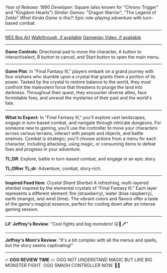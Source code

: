 *Year of Release*: 1990
*Developer*: Square (also known for "Chrono Trigger" and "Kingdom Hearts")
*Similar Games*: "Dragon Warrior", "The Legend of Zelda"
*What Kinda Game is this?*: Epic role-playing adventure with turn-based combat.

---
[NES Box Art](https://www.google.com/search?tbm=isch&q=NES+Box+Art+Final+Fantasy+III) 
[Walkthrough, if available](https://www.google.com/search?q=Walkthrough+Steam+Final+Fantasy+III)
[Gameplay Video, if available](https://www.youtube.com/results?search_query=gameplay+PC+Final+Fantasy+III) 

- - -
**Game Controls**:
Directional pad to move the character, A button to interact/select, B button to cancel, and Start button to open the main menu.

- - -
**Game Plot**:
In "Final Fantasy III," players embark on a grand journey with four orphans who stumble upon a crystal that grants them a portion of its power. Tasked by the crystal to restore balance to the world, they must confront the malevolent force that threatens to plunge the land into darkness. Throughout their quest, they encounter diverse allies, face formidable foes, and unravel the mysteries of their past and the world's fate.

- - -
**What to Expect**: 
In "Final Fantasy III," you'll explore vast landscapes, engage in turn-based combat, and navigate through intricate dungeons. For someone new to gaming, you'll use the controller to move your characters across various terrains, interact with people and objects, and battle enemies. Combat is strategic; you'll choose actions from a menu for each character, including attacking, using magic, or consuming items to defeat foes and progress in your adventure.

**TL;DR**:
Explore, battle in turn-based combat, and engage in an epic story.

**TL;DRier TL;dr**: 
Adventure, combat, story-rich.

---
**Inspired Food Item**: *Crystal Shard Sherbet*
A refreshing, multi-layered sherbet inspired by the elemental crystals of "Final Fantasy III." Each layer represents a different element: fire (strawberry), water (blue raspberry), earth (mango), and wind (lime). The vibrant colors and flavors offer a taste of the game's magical essence, perfect for cooling down after an intense gaming session.

---
**Lil' Jeffrey's Review**: "Cool fights and big monsters! 😮🐉🗡️"

---
**Jeffrey's Mom's Review**: "It's a bit complex with all the menus and spells, but the story seems captivating!"

---
🔥 **OGG REVIEW TIME** 🔥: OGG NOT UNDERSTAND MAGIC BUT LIKE BIG MONSTER FIGHT. OGG SMASH CONTROLLER NOW. 🗿💥